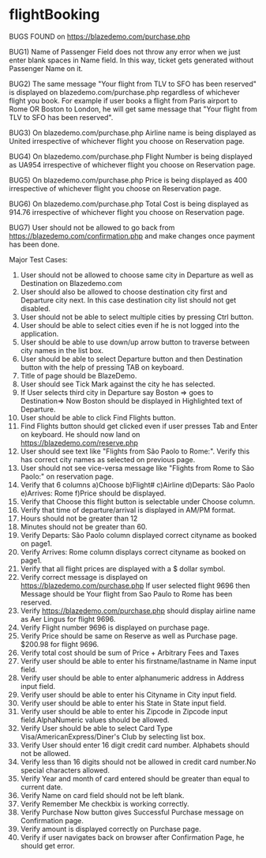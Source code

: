 # flightBooking
BUGS FOUND on https://blazedemo.com/purchase.php

BUG1)
Name of Passenger Field does not throw any error when we just enter blank spaces in Name field.
In this way, ticket gets generated without Passenger Name on it.

BUG2)
The same message "Your flight from TLV to SFO has been reserved" is displayed on blazedemo.com/purchase.php regardless of whichever flight you book.
For example if user books a flight from Paris airport to Rome OR Boston to London, he will get same message that "Your flight from TLV to SFO has been reserved".

BUG3)
On blazedemo.com/purchase.php Airline name is being displayed as United irrespective of whichever flight you choose on Reservation page.

BUG4)
On blazedemo.com/purchase.php Flight Number is being displayed as UA954 irrespective of whichever flight you choose on Reservation page.

BUG5)
On blazedemo.com/purchase.php Price is being displayed as 400 irrespective of whichever flight you choose on Reservation page.

BUG6)
On blazedemo.com/purchase.php Total Cost is being displayed as 914.76 irrespective of whichever flight you choose on Reservation page.

BUG7) 
User should not be allowed to go back from https://blazedemo.com/confirmation.php and make changes once payment has been done.


Major Test Cases:
1) User should not be allowed to choose same city in Departure as well as Destination on Blazedemo.com 
2) User should also be allowed to choose destination city first and Departure city next. In this case destination city list should not get disabled.
3) User should not be able to select multiple cities by pressing Ctrl button.
4) User should be able to select cities even if he is not logged into the application.
5) User should be able to use down/up arrow button to traverse between city names in the list box.
6) User should be able to select Departure button and then Destination button with the help of pressing TAB on keyboard.
7) Title of page should be  BlazeDemo.
8) User should see Tick Mark against the city he has selected.
9) If User selects third city in Departure say Boston => goes to Destination=> Now Boston should be displayed in Highlighted text of Departure.
10) User should be able to click Find Flights button.
11) Find Flights button should get clicked even if user presses Tab and Enter on keyboard. He should now land on https://blazedemo.com/reserve.php
12) User should see text like "Flights from São Paolo to Rome:". Verify this has correct city names as selected on previous page.
13) User should not see vice-versa message like  "Flights from Rome to São Paolo:" on reservation page.
14) Verify that 6 columns a)Choose b)Flight# c)Airline d)Departs: São Paolo e)Arrives: Rome f)Price should be displayed.
15) Verify that Choose this flight button is selectable under Choose column.
16) Verify that time of departure/arrival is displayed in AM/PM format. 
17) Hours should not be greater than 12
18) Minutes should not be greater than 60.
19) Verify Departs: São Paolo column displayed correct cityname as booked on page1.
20) Verify Arrives: Rome column displays correct cityname as booked on page1.
21) Verify that all flight prices are displayed with a $ dollar symbol.
22) Verify correct message is displayed on https://blazedemo.com/purchase.php If user selected flight 9696 then Message should be Your flight from Sao Paulo to Rome has been reserved.
23) Verify https://blazedemo.com/purchase.php should display airline name as Aer Lingus for flight 9696.
24) Verify Flight number 9696 is displayed on purchase page.
25) Verify Price should be same on Reserve as well as Purchase page. $200.98 for flight 9696.
26) Verify total cost should be sum of Price + Arbitrary Fees and Taxes
27) Verify user should be able to enter his firstname/lastname in Name input field.
28) Verify user should be able to enter alphanumeric address in Address input field.
29) Verify user should be able to enter his Cityname in City input field.
30) Verify user should be able to enter his State in State input field.
31) Verify user should be able to enter his Zipcode in Zipcode input field.AlphaNumeric values should be allowed.
32) Verify User should be able to select Card Type Visa/AmericanExpress/Diner's Club by selecting list box.
33) Verify User should enter 16 digit credit card number. Alphabets should not be allowed.
34) Verify less than 16 digits should not be allowed in credit card number.No special characters allowed.
35) Verify Year and month of card entered should be greater than equal to current date.
36) Verify Name on card field should not be left blank.
37) Verify Remember Me checkbix is working correctly.
38) Verify Purchase Now button gives Successful Purchase message on Confirmation page.
39) Verify amount is displayed correctly on Purchase page.
40) Verify if user navigates back on browser after Confirmation Page, he should get error.

